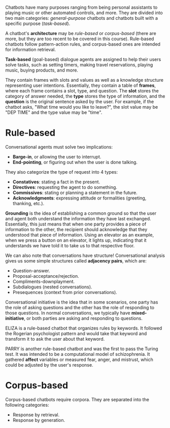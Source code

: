 Chatbots have many purposes ranging from being personal assistants to playing music or other automated controls, and more. They are divided into two main categories: *general-purpose* chatbots and chatbots built with a specific purpose (*task-based*). 

A chatbot's **architecture** may be *rule-based* or *corpus-based* (there are more, but they are too recent to be covered in this course). Rule-based chatbots follow pattern-action rules, and corpus-based ones are intended for information retrieval. 

**Task-based** (goal-based) dialogue agents are assigned to help their users solve tasks, such as setting timers, making travel reservations, playing music, buying products, and more. 

They contain frames with slots and values as well as a knowledge structure representing user intentions. Essentially, they contain a table of **frames**, where each frame contains a slot, type, and question. The **slot** stores the category of answer needed, the **type** stores the type of information, and the **question** is the original sentence asked by the user. For example, if the chatbot asks, "What time would you like to leave?", the slot value may be "DEP TIME" and the type value may be "time". 

# Rule-based

Conversational agents must solve two implications:

- **Barge-in**, or allowing the user to interrupt. 
- **End-pointing**, or figuring out when the user is done talking. 

They also categorize the type of request into 4 types:

- **Constatives**: stating a fact in the present. 
- **Directives**: requesting the agent to do something. 
- **Commissives**: stating or planning a statement in the future. 
- **Acknowledgments**: expressing attitude or formalities (greeting, thanking, etc.). 

**Grounding** is the idea of establishing a common ground so that the user and agent both understand the information they have last exchanged. Essentially, this just means that when one party provides a piece of information to the other, the recipient should acknowledge that they understood that piece of information. Using an elevator as an example, when we press a button on an elevator, it lights up, indicating that it understands we have told it to take us to that respective floor. 

We can also note that conversations have structure! Conversational analysis gives us some simple structures called **adjacency pairs**, which are:

- Question-answer. 
- Proposal-acceptance/rejection. 
- Compliments-downplayment. 
- Subdialogues (nested conversations). 
- Presequences (context from prior conversations). 

Conversational initiative is the idea that in some scenarios, one party has the role of asking questions and the other has the role of responding to those questions. In normal conversations, we typically have **mixed-initiative**, or both parties are asking and responding to questions. 

ELIZA is a rule-based chatbot that organizes rules by keywords. It followed the Rogerian psychologist pattern and would take that keyword and transform it to ask the user about that keyword. 

PARRY is another rule-based chatbot and was the first to pass the Turing test. It was intended to be a computational model of schizophrenia. It gathered **affect** variables or measured fear, anger, and mistrust, which could be adjusted by the user's response. 
# Corpus-based

Corpus-based chatbots require corpora. They are separated into the following categories:

- Response by retrieval.
- Response by generation. 


